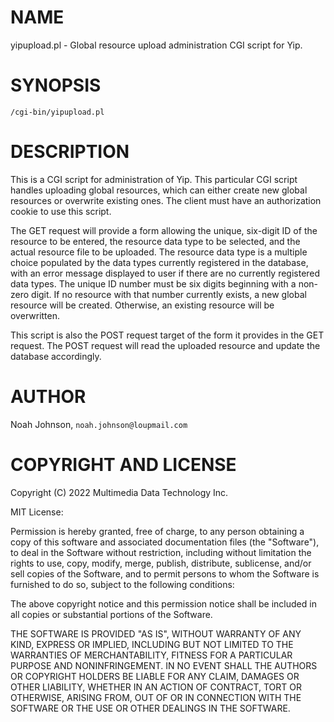 # NAME

yipupload.pl - Global resource upload administration CGI script for Yip.

# SYNOPSIS

    /cgi-bin/yipupload.pl

# DESCRIPTION

This is a CGI script for administration of Yip.  This particular CGI
script handles uploading global resources, which can either create new
global resources or overwrite existing ones.  The client must have an
authorization cookie to use this script.

The GET request will provide a form allowing the unique, six-digit ID of
the resource to be entered, the resource data type to be selected, and
the actual resource file to be uploaded.  The resource data type is a
multiple choice populated by the data types currently registered in the
database, with an error message displayed to user if there are no
currently registered data types.  The unique ID number must be six
digits beginning with a non-zero digit.  If no resource with that number
currently exists, a new global resource will be created.  Otherwise, an
existing resource will be overwritten.

This script is also the POST request target of the form it provides in
the GET request.  The POST request will read the uploaded resource and
update the database accordingly.

# AUTHOR

Noah Johnson, `noah.johnson@loupmail.com`

# COPYRIGHT AND LICENSE

Copyright (C) 2022 Multimedia Data Technology Inc.

MIT License:

Permission is hereby granted, free of charge, to any person obtaining a
copy of this software and associated documentation files
(the "Software"), to deal in the Software without restriction, including
without limitation the rights to use, copy, modify, merge, publish,
distribute, sublicense, and/or sell copies of the Software, and to
permit persons to whom the Software is furnished to do so, subject to
the following conditions:

The above copyright notice and this permission notice shall be included
in all copies or substantial portions of the Software.

THE SOFTWARE IS PROVIDED "AS IS", WITHOUT WARRANTY OF ANY KIND, EXPRESS
OR IMPLIED, INCLUDING BUT NOT LIMITED TO THE WARRANTIES OF
MERCHANTABILITY, FITNESS FOR A PARTICULAR PURPOSE AND NONINFRINGEMENT.
IN NO EVENT SHALL THE AUTHORS OR COPYRIGHT HOLDERS BE LIABLE FOR ANY
CLAIM, DAMAGES OR OTHER LIABILITY, WHETHER IN AN ACTION OF CONTRACT,
TORT OR OTHERWISE, ARISING FROM, OUT OF OR IN CONNECTION WITH THE
SOFTWARE OR THE USE OR OTHER DEALINGS IN THE SOFTWARE.

